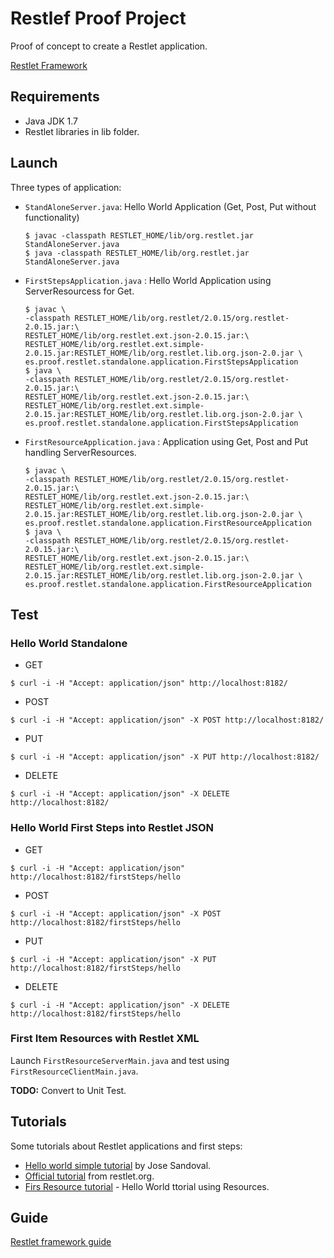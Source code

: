 Restlef Proof Project
=======================

Proof of concept to create a Restlet application.

[Restlet Framework](http://restlet.org/)

## Requirements

* Java JDK 1.7 
* Restlet libraries in lib folder. 

## Launch

Three types of application:
  * `StandAloneServer.java`: Hello World Application (Get, Post, Put without functionality)
    ```shell
    $ javac -classpath RESTLET_HOME/lib/org.restlet.jar StandAloneServer.java
    $ java -classpath RESTLET_HOME/lib/org.restlet.jar StandAloneServer.java
    ```
  * `FirstStepsApplication.java` : Hello World Application using ServerResourcess for Get.
    ```shell
    $ javac \
    -classpath RESTLET_HOME/lib/org.restlet/2.0.15/org.restlet-2.0.15.jar:\
    RESTLET_HOME/lib/org.restlet.ext.json-2.0.15.jar:\
    RESTLET_HOME/lib/org.restlet.ext.simple-2.0.15.jar:RESTLET_HOME/lib/org.restlet.lib.org.json-2.0.jar \
    es.proof.restlet.standalone.application.FirstStepsApplication
    $ java \
    -classpath RESTLET_HOME/lib/org.restlet/2.0.15/org.restlet-2.0.15.jar:\
    RESTLET_HOME/lib/org.restlet.ext.json-2.0.15.jar:\
    RESTLET_HOME/lib/org.restlet.ext.simple-2.0.15.jar:RESTLET_HOME/lib/org.restlet.lib.org.json-2.0.jar \
    es.proof.restlet.standalone.application.FirstStepsApplication
    ```
  * `FirstResourceApplication.java` : Application using Get, Post and Put handling ServerResources.
    ```shell
    $ javac \
    -classpath RESTLET_HOME/lib/org.restlet/2.0.15/org.restlet-2.0.15.jar:\
    RESTLET_HOME/lib/org.restlet.ext.json-2.0.15.jar:\
    RESTLET_HOME/lib/org.restlet.ext.simple-2.0.15.jar:RESTLET_HOME/lib/org.restlet.lib.org.json-2.0.jar \
    es.proof.restlet.standalone.application.FirstResourceApplication
    $ java \
    -classpath RESTLET_HOME/lib/org.restlet/2.0.15/org.restlet-2.0.15.jar:\
    RESTLET_HOME/lib/org.restlet.ext.json-2.0.15.jar:\
    RESTLET_HOME/lib/org.restlet.ext.simple-2.0.15.jar:RESTLET_HOME/lib/org.restlet.lib.org.json-2.0.jar \
    es.proof.restlet.standalone.application.FirstResourceApplication
    ```

## Test

### Hello World Standalone

* GET 
```shell
$ curl -i -H "Accept: application/json" http://localhost:8182/ 
```

* POST
```shell
$ curl -i -H "Accept: application/json" -X POST http://localhost:8182/ 
```

* PUT
```shell
$ curl -i -H "Accept: application/json" -X PUT http://localhost:8182/ 
```

* DELETE
```shell
$ curl -i -H "Accept: application/json" -X DELETE http://localhost:8182/ 
```

### Hello World First Steps into Restlet JSON

* GET 
```shell
$ curl -i -H "Accept: application/json" http://localhost:8182/firstSteps/hello
```

* POST
```shell
$ curl -i -H "Accept: application/json" -X POST http://localhost:8182/firstSteps/hello
```

* PUT
```shell
$ curl -i -H "Accept: application/json" -X PUT http://localhost:8182/firstSteps/hello
```

* DELETE
```shell
$ curl -i -H "Accept: application/json" -X DELETE http://localhost:8182/firstSteps/hello
```

### First Item Resources with Restlet XML

Launch `FirstResourceServerMain.java` and test using `FirstResourceClientMain.java`.

**TODO:** Convert to Unit Test.

## Tutorials

Some tutorials about Restlet applications and first steps:

  * [Hello world simple tutorial](http://www.josesandoval.com/2009/06/restlet-20-sample-application-with.html) by Jose Sandoval.
  * [Official tutorial](http://restlet.org/learn/2.0/firstSteps) from restlet.org.
  * [Firs Resource tutorial](http://restlet.org/learn/2.0/firstResource) - Hello World ttorial using Resources. 

## Guide

[Restlet framework guide](http://restlet.org/learn/guide/2.1/#/13-restlet/27-restlet.html)

